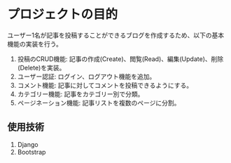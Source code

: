 # プロジェクトの目的
ユーザー1名が記事を投稿することができるブログを作成するため、以下の基本機能の実装を行う。

1. 投稿のCRUD機能: 記事の作成(Create)、閲覧(Read)、編集(Update)、削除(Delete)を実装。
2. ユーザー認証: ログイン、ログアウト機能を追加。
3. コメント機能: 記事に対してコメントを投稿できるようにする。
4. カテゴリー機能: 記事をカテゴリー別で分類。
5. ページネーション機能: 記事リストを複数のページに分割。

## 使用技術
1. Django
2. Bootstrap
